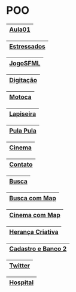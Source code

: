 # POO

| [Aula01](https://github.com/elizadora/POO/tree/main/Aula01) |
| ------------------------------------------------------------- |

| [Estressados](https://github.com/elizadora/POO/tree/main/Estressados) |
| ------------------------------------------------------------- |

| [JogoSFML](https://github.com/elizadora/POO/tree/main/JogoSFML) |
| ------------------------------------------------------------- |

| [Digitação](https://github.com/elizadora/POO/tree/main/Digitacao) |
| ------------------------------------------------------------- |

| [Motoca](https://github.com/elizadora/POO/tree/main/Motoca) |
| ------------------------------------------------------------- |

| [Lapiseira](https://github.com/elizadora/POO/tree/main/Lapiseira) |
| ------------------------------------------------------------- |

| [Pula Pula](https://github.com/elizadora/POO/tree/main/PulaPula) |
| ------------------------------------------------------------- |

| [Cinema](https://github.com/elizadora/POO/tree/main/Cinema) |
| ------------------------------------------------------------- |

| [Contato](https://github.com/elizadora/POO/tree/main/Contato) |
| ------------------------------------------------------------- |

| [Busca](https://github.com/elizadora/POO/tree/main/Busca) |
| ------------------------------------------------------------- |

| [Busca com Map](https://github.com/elizadora/POO/tree/main/BuscaMap) |
| ------------------------------------------------------------- |

| [Cinema com Map](https://github.com/elizadora/POO/tree/main/CinemaMap) |
| ------------------------------------------------------------- |

| [Herança Criativa](https://github.com/elizadora/POO/tree/main/HerancaCriativa) |
| ------------------------------------------------------------- |

| [Cadastro e Banco 2](https://github.com/elizadora/POO/tree/main/CadastroEhBanco) |
| ------------------------------------------------------------- |

| [Twitter](https://github.com/elizadora/POO/tree/main/Twitter) |
| ------------------------------------------------------------- |

| [Hospital](https://github.com/elizadora/POO/tree/main/Hospital) |
| ------------------------------------------------------------- |